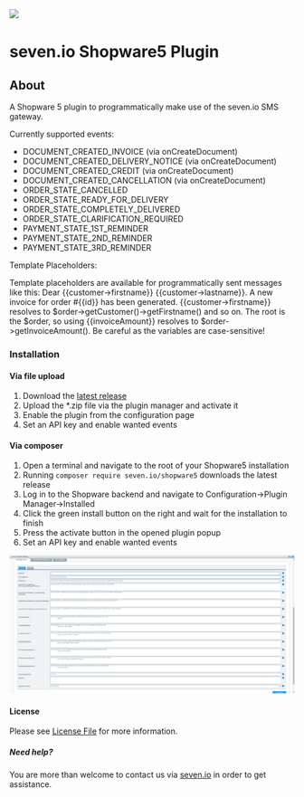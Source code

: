 <img src="https://www.seven.io/wp-content/uploads/Logo.svg" width="250" />

# seven.io Shopware5 Plugin

## About
A Shopware 5 plugin to programmatically make use of the seven.io SMS gateway. 

Currently supported events:
- DOCUMENT_CREATED_INVOICE (via onCreateDocument)
- DOCUMENT_CREATED_DELIVERY_NOTICE (via onCreateDocument)
- DOCUMENT_CREATED_CREDIT (via onCreateDocument)
- DOCUMENT_CREATED_CANCELLATION (via onCreateDocument)
- ORDER_STATE_CANCELLED
- ORDER_STATE_READY_FOR_DELIVERY
- ORDER_STATE_COMPLETELY_DELIVERED
- ORDER_STATE_CLARIFICATION_REQUIRED
- PAYMENT_STATE_1ST_REMINDER
- PAYMENT_STATE_2ND_REMINDER
- PAYMENT_STATE_3RD_REMINDER

Template Placeholders:

Template placeholders are available for programmatically sent messages like this:
Dear {{customer->firstname}} {{customer->lastname}}. A new invoice for order #{{id}} has been generated.
{{customer->firstname}} resolves to $order->getCustomer()->getFirstname() and so on.
The root is the $order, so using {{invoiceAmount}} resolves to $order->getInvoiceAmount().
Be careful as the variables are case-sensitive!

### Installation
#### Via file upload

1. Download the [latest release](https://github.com/seven-io/shopware5-plugin/releases/latest)
2. Upload the *.zip file via the plugin manager and activate it
3. Enable the plugin from the configuration page
4. Set an API key and enable wanted events

#### Via composer
1. Open a terminal and navigate to the root of your Shopware5 installation
2. Running ```composer require seven.io/shopware5``` downloads the latest release
3. Log in to the Shopware backend and navigate to Configuration->Plugin Manager->Installed
4. Click the green install button on the right and wait for the installation to finish
5. Press the activate button in the opened plugin popup
6. Set an API key and enable wanted events

![seven Shopware5 Plugin Configuration](screenshots/configuration.png)

#### License
Please see [License File](LICENSE) for more information.

##### Need help?
You are more than welcome to contact us via [seven.io](https://www.seven.io) in order to get assistance.
